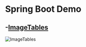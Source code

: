 # Spring Boot Demo

-[ImageTables](https://github.com/sumeyyekaratekin/springBootDemo/blob/main/Screenshots/merhaba.png)
-
![ImageTables](https://github.com/sumeyyekaratekin/java_project/blob/main/Screenshots/products.png)
